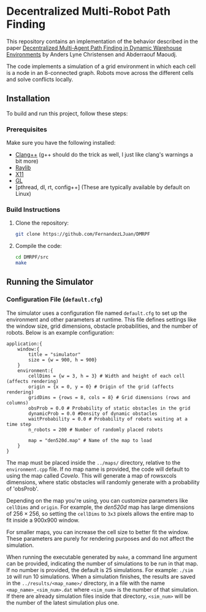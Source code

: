 # Decentralized Multi-Robot Path Finding

This repository contains an implementation of the behavior described in the paper [Decentralized Multi-Agent Path Finding in Dynamic Warehouse Environments](https://ieeexplore.ieee.org/document/10406648) by Anders Lyne Christensen and Abderraouf Maoudj.

The code implements a simulation of a grid environment in which each cell is a node in an 8-connected graph. Robots move across the different cells and solve conflicts locally.

## Installation

To build and run this project, follow these steps:

### Prerequisites
Make sure you have the following installed:
- [Clang++](https://clang.llvm.org/) (g++ should do the trick as well, I just like clang's warnings a bit more)
- [Raylib](https://www.raylib.com/)
- [X11](https://www.x.org/)
- [GL](https://www.khronos.org/opengl/)
- [pthread, dl, rt, config++] (These are typically available by default on Linux)

### Build Instructions
1. Clone the repository:
   ```bash
   git clone https://github.com/FernandezLJuan/DMRPF

2. Compile the code:
   ```bash
   cd DMRPF/src
   make

## Running the Simulator

### Configuration File (`default.cfg`)
The simulator uses a configuration file named `default.cfg` to set up the environment and other parameters at runtime. This file defines settings like the window size, grid dimensions, obstacle probabilities, and the number of robots. Below is an example configuration:

```plaintext
application:{
    window:{
        title = "simulator"
        size = {w = 900, h = 900}
    }
    environment:{
        cellDims = {w = 3, h = 3} # Width and height of each cell (affects rendering)
        origin = {x = 0, y = 0} # Origin of the grid (affects rendering)
        gridDims = {rows = 8, cols = 8} # Grid dimensions (rows and columns)
        obsProb = 0.0 # Probability of static obstacles in the grid
        dynamicProb = 0.0 #Density of dynamic obstacles
        waitProbability = 0.0 # Probability of robots waiting at a time step
        n_robots = 200 # Number of randomly placed robots

        map = "den520d.map" # Name of the map to load
    }
}

```
The map must be placed inside the `../maps/` directory, relative to the `environment.cpp` file. If no map name is provided, the code will default to using the map called *Covelo*. This will generate a map of rowsxcols dimensions, where static
obstacles will randomly generate with a probability of 'obsProb'.

Depending on the map you're using, you can customize parameters like `cellDims` and `origin`. For example, the *den520d* map has large dimensions of $256\times 256$, so setting the `cellDims` to `3x3` pixels allows the entire map to fit inside a 900x900 window.

For smaller maps, you can increase the cell size to better fit the window. These parameters are purely for rendering purposes and do not affect the simulation.

When running the executable generated by `make`, a command line argument can be provided, indicating the number of simulations to be run in that map. If no number is provided, the default is 25 simulations. For example:
`./sim 10` will run 10 simulations. When a simulation finishes, the results are saved in the `../results/<map_name>/` directory, in a file with the name `<map_name>_<sim_num>.dat` where `<sim_num>` is the number of that simulation. 
If there are already simulation files inside that directory, `<sim_num>` will be the number of the latest simulation plus one.
